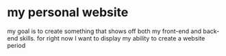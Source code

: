 # my personal website

my goal is to create something that shows off both my front-end and back-end skills.
for right now I want to display my ability to create a website period
